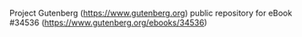 Project Gutenberg (https://www.gutenberg.org) public repository for eBook #34536 (https://www.gutenberg.org/ebooks/34536)
